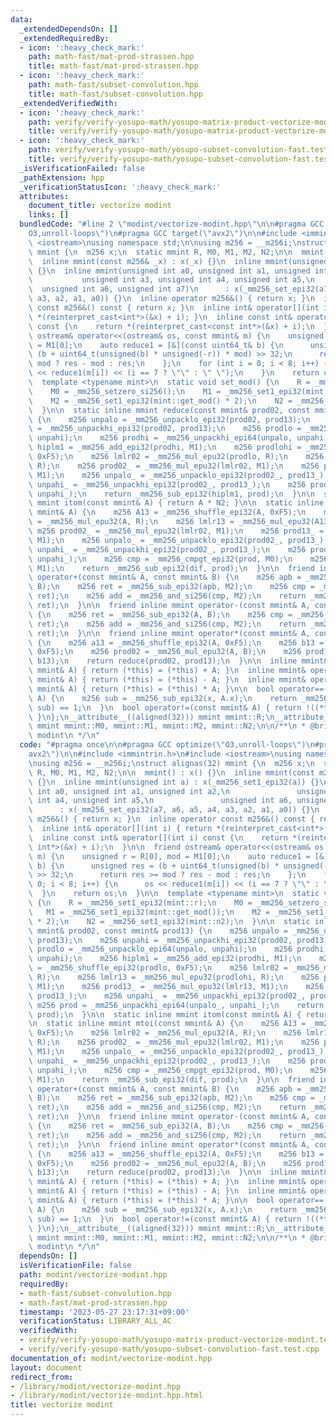 ```yaml
---
data:
  _extendedDependsOn: []
  _extendedRequiredBy:
  - icon: ':heavy_check_mark:'
    path: math-fast/mat-prod-strassen.hpp
    title: math-fast/mat-prod-strassen.hpp
  - icon: ':heavy_check_mark:'
    path: math-fast/subset-convolution.hpp
    title: math-fast/subset-convolution.hpp
  _extendedVerifiedWith:
  - icon: ':heavy_check_mark:'
    path: verify/verify-yosupo-math/yosupo-matrix-product-vectorize-modint.test.cpp
    title: verify/verify-yosupo-math/yosupo-matrix-product-vectorize-modint.test.cpp
  - icon: ':heavy_check_mark:'
    path: verify/verify-yosupo-math/yosupo-subset-convolution-fast.test.cpp
    title: verify/verify-yosupo-math/yosupo-subset-convolution-fast.test.cpp
  _isVerificationFailed: false
  _pathExtension: hpp
  _verificationStatusIcon: ':heavy_check_mark:'
  attributes:
    document_title: vectorize modint
    links: []
  bundledCode: "#line 2 \"modint/vectorize-modint.hpp\"\n\n#pragma GCC optimize(\"\
    O3,unroll-loops\")\n#pragma GCC target(\"avx2\")\n\n#include <immintrin.h>\n#include\
    \ <iostream>\nusing namespace std;\n\nusing m256 = __m256i;\nstruct alignas(32)\
    \ mmint {\n  m256 x;\n  static mmint R, M0, M1, M2, N2;\n\n  mmint() : x() {}\n\
    \  inline mmint(const m256& _x) : x(_x) {}\n  inline mmint(unsigned int a) : x(_mm256_set1_epi32(a))\
    \ {}\n  inline mmint(unsigned int a0, unsigned int a1, unsigned int a2,\n    \
    \           unsigned int a3, unsigned int a4, unsigned int a5,\n             \
    \  unsigned int a6, unsigned int a7)\n      : x(_mm256_set_epi32(a7, a6, a5, a4,\
    \ a3, a2, a1, a0)) {}\n  inline operator m256&() { return x; }\n  inline operator\
    \ const m256&() const { return x; }\n  inline int& operator[](int i) { return\
    \ *(reinterpret_cast<int*>(&x) + i); }\n  inline const int& operator[](int i)\
    \ const {\n    return *(reinterpret_cast<const int*>(&x) + i);\n  }\n\n  friend\
    \ ostream& operator<<(ostream& os, const mmint& m) {\n    unsigned r = R[0], mod\
    \ = M1[0];\n    auto reduce1 = [&](const uint64_t& b) {\n      unsigned res =\
    \ (b + uint64_t(unsigned(b) * unsigned(-r)) * mod) >> 32;\n      return res >=\
    \ mod ? res - mod : res;\n    };\n    for (int i = 0; i < 8; i++) {\n      os\
    \ << reduce1(m[i]) << (i == 7 ? \"\" : \" \");\n    }\n    return os;\n  }\n\n\
    \  template <typename mint>\n  static void set_mod() {\n    R = _mm256_set1_epi32(mint::r);\n\
    \    M0 = _mm256_setzero_si256();\n    M1 = _mm256_set1_epi32(mint::get_mod());\n\
    \    M2 = _mm256_set1_epi32(mint::get_mod() * 2);\n    N2 = _mm256_set1_epi32(mint::n2);\n\
    \  }\n\n  static inline mmint reduce(const mmint& prod02, const mmint& prod13)\
    \ {\n    m256 unpalo = _mm256_unpacklo_epi32(prod02, prod13);\n    m256 unpahi\
    \ = _mm256_unpackhi_epi32(prod02, prod13);\n    m256 prodlo = _mm256_unpacklo_epi64(unpalo,\
    \ unpahi);\n    m256 prodhi = _mm256_unpackhi_epi64(unpalo, unpahi);\n    m256\
    \ hiplm1 = _mm256_add_epi32(prodhi, M1);\n    m256 prodlohi = _mm256_shuffle_epi32(prodlo,\
    \ 0xF5);\n    m256 lmlr02 = _mm256_mul_epu32(prodlo, R);\n    m256 lmlr13 = _mm256_mul_epu32(prodlohi,\
    \ R);\n    m256 prod02_ = _mm256_mul_epu32(lmlr02, M1);\n    m256 prod13_ = _mm256_mul_epu32(lmlr13,\
    \ M1);\n    m256 unpalo_ = _mm256_unpacklo_epi32(prod02_, prod13_);\n    m256\
    \ unpahi_ = _mm256_unpackhi_epi32(prod02_, prod13_);\n    m256 prod = _mm256_unpackhi_epi64(unpalo_,\
    \ unpahi_);\n    return _mm256_sub_epi32(hiplm1, prod);\n  }\n\n  static inline\
    \ mmint itom(const mmint& A) { return A * N2; }\n\n  static inline mmint mtoi(const\
    \ mmint& A) {\n    m256 A13 = _mm256_shuffle_epi32(A, 0xF5);\n    m256 lmlr02\
    \ = _mm256_mul_epu32(A, R);\n    m256 lmlr13 = _mm256_mul_epu32(A13, R);\n   \
    \ m256 prod02_ = _mm256_mul_epu32(lmlr02, M1);\n    m256 prod13_ = _mm256_mul_epu32(lmlr13,\
    \ M1);\n    m256 unpalo_ = _mm256_unpacklo_epi32(prod02_, prod13_);\n    m256\
    \ unpahi_ = _mm256_unpackhi_epi32(prod02_, prod13_);\n    m256 prod = _mm256_unpackhi_epi64(unpalo_,\
    \ unpahi_);\n    m256 cmp = _mm256_cmpgt_epi32(prod, M0);\n    m256 dif = _mm256_and_si256(cmp,\
    \ M1);\n    return _mm256_sub_epi32(dif, prod);\n  }\n\n  friend inline mmint\
    \ operator+(const mmint& A, const mmint& B) {\n    m256 apb = _mm256_add_epi32(A,\
    \ B);\n    m256 ret = _mm256_sub_epi32(apb, M2);\n    m256 cmp = _mm256_cmpgt_epi32(M0,\
    \ ret);\n    m256 add = _mm256_and_si256(cmp, M2);\n    return _mm256_add_epi32(add,\
    \ ret);\n  }\n\n  friend inline mmint operator-(const mmint& A, const mmint& B)\
    \ {\n    m256 ret = _mm256_sub_epi32(A, B);\n    m256 cmp = _mm256_cmpgt_epi32(M0,\
    \ ret);\n    m256 add = _mm256_and_si256(cmp, M2);\n    return _mm256_add_epi32(add,\
    \ ret);\n  }\n\n  friend inline mmint operator*(const mmint& A, const mmint& B)\
    \ {\n    m256 a13 = _mm256_shuffle_epi32(A, 0xF5);\n    m256 b13 = _mm256_shuffle_epi32(B,\
    \ 0xF5);\n    m256 prod02 = _mm256_mul_epu32(A, B);\n    m256 prod13 = _mm256_mul_epu32(a13,\
    \ b13);\n    return reduce(prod02, prod13);\n  }\n\n  inline mmint& operator+=(const\
    \ mmint& A) { return (*this) = (*this) + A; }\n  inline mmint& operator-=(const\
    \ mmint& A) { return (*this) = (*this) - A; }\n  inline mmint& operator*=(const\
    \ mmint& A) { return (*this) = (*this) * A; }\n\n  bool operator==(const mmint&\
    \ A) {\n    m256 sub = _mm256_sub_epi32(x, A.x);\n    return _mm256_testz_si256(sub,\
    \ sub) == 1;\n  }\n  bool operator!=(const mmint& A) { return !((*this) == A);\
    \ }\n};\n__attribute__((aligned(32))) mmint mmint::R;\n__attribute__((aligned(32)))\
    \ mmint mmint::M0, mmint::M1, mmint::M2, mmint::N2;\n\n/**\n * @brief vectorize\
    \ modint\n */\n"
  code: "#pragma once\n\n#pragma GCC optimize(\"O3,unroll-loops\")\n#pragma GCC target(\"\
    avx2\")\n\n#include <immintrin.h>\n#include <iostream>\nusing namespace std;\n\
    \nusing m256 = __m256i;\nstruct alignas(32) mmint {\n  m256 x;\n  static mmint\
    \ R, M0, M1, M2, N2;\n\n  mmint() : x() {}\n  inline mmint(const m256& _x) : x(_x)\
    \ {}\n  inline mmint(unsigned int a) : x(_mm256_set1_epi32(a)) {}\n  inline mmint(unsigned\
    \ int a0, unsigned int a1, unsigned int a2,\n               unsigned int a3, unsigned\
    \ int a4, unsigned int a5,\n               unsigned int a6, unsigned int a7)\n\
    \      : x(_mm256_set_epi32(a7, a6, a5, a4, a3, a2, a1, a0)) {}\n  inline operator\
    \ m256&() { return x; }\n  inline operator const m256&() const { return x; }\n\
    \  inline int& operator[](int i) { return *(reinterpret_cast<int*>(&x) + i); }\n\
    \  inline const int& operator[](int i) const {\n    return *(reinterpret_cast<const\
    \ int*>(&x) + i);\n  }\n\n  friend ostream& operator<<(ostream& os, const mmint&\
    \ m) {\n    unsigned r = R[0], mod = M1[0];\n    auto reduce1 = [&](const uint64_t&\
    \ b) {\n      unsigned res = (b + uint64_t(unsigned(b) * unsigned(-r)) * mod)\
    \ >> 32;\n      return res >= mod ? res - mod : res;\n    };\n    for (int i =\
    \ 0; i < 8; i++) {\n      os << reduce1(m[i]) << (i == 7 ? \"\" : \" \");\n  \
    \  }\n    return os;\n  }\n\n  template <typename mint>\n  static void set_mod()\
    \ {\n    R = _mm256_set1_epi32(mint::r);\n    M0 = _mm256_setzero_si256();\n \
    \   M1 = _mm256_set1_epi32(mint::get_mod());\n    M2 = _mm256_set1_epi32(mint::get_mod()\
    \ * 2);\n    N2 = _mm256_set1_epi32(mint::n2);\n  }\n\n  static inline mmint reduce(const\
    \ mmint& prod02, const mmint& prod13) {\n    m256 unpalo = _mm256_unpacklo_epi32(prod02,\
    \ prod13);\n    m256 unpahi = _mm256_unpackhi_epi32(prod02, prod13);\n    m256\
    \ prodlo = _mm256_unpacklo_epi64(unpalo, unpahi);\n    m256 prodhi = _mm256_unpackhi_epi64(unpalo,\
    \ unpahi);\n    m256 hiplm1 = _mm256_add_epi32(prodhi, M1);\n    m256 prodlohi\
    \ = _mm256_shuffle_epi32(prodlo, 0xF5);\n    m256 lmlr02 = _mm256_mul_epu32(prodlo,\
    \ R);\n    m256 lmlr13 = _mm256_mul_epu32(prodlohi, R);\n    m256 prod02_ = _mm256_mul_epu32(lmlr02,\
    \ M1);\n    m256 prod13_ = _mm256_mul_epu32(lmlr13, M1);\n    m256 unpalo_ = _mm256_unpacklo_epi32(prod02_,\
    \ prod13_);\n    m256 unpahi_ = _mm256_unpackhi_epi32(prod02_, prod13_);\n   \
    \ m256 prod = _mm256_unpackhi_epi64(unpalo_, unpahi_);\n    return _mm256_sub_epi32(hiplm1,\
    \ prod);\n  }\n\n  static inline mmint itom(const mmint& A) { return A * N2; }\n\
    \n  static inline mmint mtoi(const mmint& A) {\n    m256 A13 = _mm256_shuffle_epi32(A,\
    \ 0xF5);\n    m256 lmlr02 = _mm256_mul_epu32(A, R);\n    m256 lmlr13 = _mm256_mul_epu32(A13,\
    \ R);\n    m256 prod02_ = _mm256_mul_epu32(lmlr02, M1);\n    m256 prod13_ = _mm256_mul_epu32(lmlr13,\
    \ M1);\n    m256 unpalo_ = _mm256_unpacklo_epi32(prod02_, prod13_);\n    m256\
    \ unpahi_ = _mm256_unpackhi_epi32(prod02_, prod13_);\n    m256 prod = _mm256_unpackhi_epi64(unpalo_,\
    \ unpahi_);\n    m256 cmp = _mm256_cmpgt_epi32(prod, M0);\n    m256 dif = _mm256_and_si256(cmp,\
    \ M1);\n    return _mm256_sub_epi32(dif, prod);\n  }\n\n  friend inline mmint\
    \ operator+(const mmint& A, const mmint& B) {\n    m256 apb = _mm256_add_epi32(A,\
    \ B);\n    m256 ret = _mm256_sub_epi32(apb, M2);\n    m256 cmp = _mm256_cmpgt_epi32(M0,\
    \ ret);\n    m256 add = _mm256_and_si256(cmp, M2);\n    return _mm256_add_epi32(add,\
    \ ret);\n  }\n\n  friend inline mmint operator-(const mmint& A, const mmint& B)\
    \ {\n    m256 ret = _mm256_sub_epi32(A, B);\n    m256 cmp = _mm256_cmpgt_epi32(M0,\
    \ ret);\n    m256 add = _mm256_and_si256(cmp, M2);\n    return _mm256_add_epi32(add,\
    \ ret);\n  }\n\n  friend inline mmint operator*(const mmint& A, const mmint& B)\
    \ {\n    m256 a13 = _mm256_shuffle_epi32(A, 0xF5);\n    m256 b13 = _mm256_shuffle_epi32(B,\
    \ 0xF5);\n    m256 prod02 = _mm256_mul_epu32(A, B);\n    m256 prod13 = _mm256_mul_epu32(a13,\
    \ b13);\n    return reduce(prod02, prod13);\n  }\n\n  inline mmint& operator+=(const\
    \ mmint& A) { return (*this) = (*this) + A; }\n  inline mmint& operator-=(const\
    \ mmint& A) { return (*this) = (*this) - A; }\n  inline mmint& operator*=(const\
    \ mmint& A) { return (*this) = (*this) * A; }\n\n  bool operator==(const mmint&\
    \ A) {\n    m256 sub = _mm256_sub_epi32(x, A.x);\n    return _mm256_testz_si256(sub,\
    \ sub) == 1;\n  }\n  bool operator!=(const mmint& A) { return !((*this) == A);\
    \ }\n};\n__attribute__((aligned(32))) mmint mmint::R;\n__attribute__((aligned(32)))\
    \ mmint mmint::M0, mmint::M1, mmint::M2, mmint::N2;\n\n/**\n * @brief vectorize\
    \ modint\n */\n"
  dependsOn: []
  isVerificationFile: false
  path: modint/vectorize-modint.hpp
  requiredBy:
  - math-fast/subset-convolution.hpp
  - math-fast/mat-prod-strassen.hpp
  timestamp: '2023-05-27 23:17:31+09:00'
  verificationStatus: LIBRARY_ALL_AC
  verifiedWith:
  - verify/verify-yosupo-math/yosupo-matrix-product-vectorize-modint.test.cpp
  - verify/verify-yosupo-math/yosupo-subset-convolution-fast.test.cpp
documentation_of: modint/vectorize-modint.hpp
layout: document
redirect_from:
- /library/modint/vectorize-modint.hpp
- /library/modint/vectorize-modint.hpp.html
title: vectorize modint
---
```

